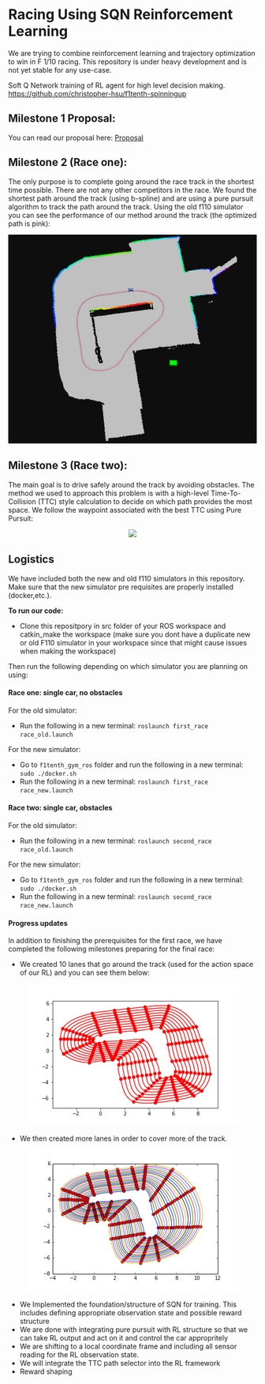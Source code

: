 # Racing Using SQN Reinforcement Learning

We are trying to combine reinforcement learning and trajectory optimization to win in F 1/10 racing. This repository is under heavy development and is not yet stable for any use-case.

Soft Q Network training of RL agent for high level decision making. https://github.com/christopher-hsu/f1tenth-spinningup

## Milestone 1 Proposal:

You can read our proposal here: [Proposal](docs/Proposal.pdf)


## Milestone 2 (Race one):

The only purpose is to complete going around the race track in the shortest time possible. There are not any other competitors in the race. We found the shortest path around the track (using b-spline) and are using a pure pursuit algorithm to track the path around the track. Using the old f110 simulator you can see the performance of our method around the track (the optimized path is pink):

<p align="center">
  <img src="first_race/videos/first_race.gif">
</p>


## Milestone 3 (Race two):

The main goal is to drive safely around the track by avoiding obstacles. The method we used to approach this problem is with a high-level Time-To-Collision (TTC) style calculation to decide on which path provides the most space. We follow the waypoint associated with the best TTC using Pure Pursuit:

<p align="center">
  <img src="second_race/videos/second_race.gif">
</p>




## Logistics

We have included both the new and old f110 simulators in this repository. Make sure that the new simulator pre requisites are properly installed (docker,etc.).

**To run our code:**

  * Clone this repositpory in src folder of your ROS workspace and catkin_make the workspace (make sure you dont have a duplicate new or old F110 simulator in your workspace since that might cause issues when making the workspace)

Then run the following depending on which simulator you are planning on using:

#### Race one: single car, no obstacles 

For the old simulator:

  *  Run the following in a new terminal: `roslaunch first_race race_old.launch`

For the new simulator:

  *  Go to `f1tenth_gym_ros` folder and run the following in a new terminal: `sudo ./docker.sh`
  *  Run the following in a new terminal: `roslaunch first_race race_new.launch`

#### Race two: single car, obstacles

For the old simulator:

  *  Run the following in a new terminal: `roslaunch second_race race_old.launch`

For the new simulator:

  *  Go to `f1tenth_gym_ros` folder and run the following in a new terminal: `sudo ./docker.sh`
  *  Run the following in a new terminal: `roslaunch second_race race_new.launch`

#### Progress updates

In addition to finishing the prerequisites for the first race, we have completed the following milestones preparing for the final race:

  *  We created 10 lanes that go around the track (used for the action space of our RL) and you can see them below:
  
  <p align="center">
  <img src="first_race/waypoints/Multi-Paths/paths.png">
</p>

  *  We then created more lanes in order to cover more of the track.
  
  <p align="center">
  <img src="second_race/waypoints/Multi-Paths2/paths.png">
</p>
 
  
  *  We Implemented the foundation/structure of SQN for training. This includes defining appropriate observation state and possible reward structure
  *  We are done with integrating pure pursuit with RL structure so that we can take RL output and act on it and control the car appropritely
  *  We are shifting to a local coordinate frame and including all sensor reading for the RL observation state.
  *  We will integrate the TTC path selector into the RL framework
  *  Reward shaping
  
  
